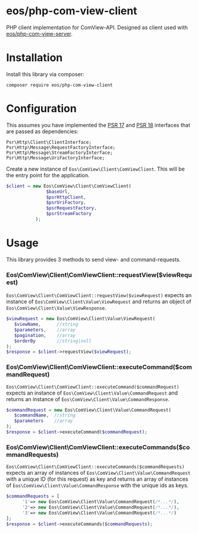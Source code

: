 # eos/php-com-view-client
PHP client implementation for ComView-API. Designed as client used with [eos/php-com-view-server](https://github.com/eosnewmedia/php-com-view-server).

# Installation

Install this library via composer:

    composer require eos/php-com-view-client
    
 # Configuration
 
 This assumes you have implemented the [PSR 17](https://www.php-fig.org/psr/psr-17) and [PSR 18](https://www.php-fig.org/psr/psr-18) interfaces that are passed as dependencies:
 
    Psr\Http\Client\ClientInterface;
    Psr\Http\Message\RequestFactoryInterface;
    Psr\Http\Message\StreamFactoryInterface;
    Psr\Http\Message\UriFactoryInterface;
 
 Create a new instance of `Eos\ComView\Client\ComViewClient`. This will be the entry point for the application.
 
 ```php
$client = new Eos\ComView\Client\ComViewClient(
                $baseUrl, 
                $psrHttpClient,
                $psrUriFactory, 
                $psrRequestFactory, 
                $psrStreamFactory
            );
```

# Usage

This library provides 3 methods to send view- and command-requests.

### Eos\ComView\Client\ComViewClient::requestView($viewRequest)

 `Eos\ComView\Client\ComViewClient::requestView($viewRequest)` expects an instance of `Eos\ComView\Client\Value\ViewRequest` and returns an object of `Eos\ComView\Client\Value\ViewResponse`. 
 
 ```php
$viewRequest = new Eos\ComView\Client\Value\ViewRequest(
    $viewName,      //string
    $parameters,    //array
    $pagination,    //array
    $orderBy        //string|null
);
$response = $client->requestView($viewRequest);
```

### Eos\ComView\Client\ComViewClient::executeCommand($commandRequest)

 `Eos\ComView\Client\ComViewClient::executeCommand($commandRequest)` expects an instance of `Eos\ComView\Client\Value\CommandRequest` and returns an instance of `Eos\ComView\Client\Value\CommandResponse`.
 
  
  ```php
 $commandRequest = new Eos\ComView\Client\Value\CommandRequest(
     $commandName,  //string
     $parameters    //array
 );
 $response = $client->executeCommand($commandRequest);
 ```
 
 ### Eos\ComView\Client\ComViewClient::executeCommands($commandRequests)
 
 `Eos\ComView\Client\ComViewClient::executeCommands($commandRequests)` expects an array of instances of `Eos\ComView\Client\Value\CommandRequest`  with a unique ID (for this request) as key and returns an array of instances of `Eos\ComView\Client\Value\CommandResponse` with the unique ids as keys.
 
 

  ```php
  $commandRequests = [
        '1'=> new Eos\ComView\Client\Value\CommandRequest(/*...*/),
        '2'=> new Eos\ComView\Client\Value\CommandRequest(/*...*/),
        '3'=> new Eos\ComView\Client\Value\CommandRequest(/*...*/)
  ];
 $response = $client->executeCommands($commandRequests);
 ```
 